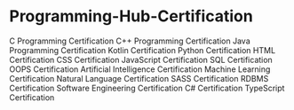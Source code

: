 # Programming-Hub-Certification
C Programming Certification
C++ Programming Certification
Java Programming Certification 
Kotlin Certification 
Python Certification
HTML Certification
CSS Certification
JavaScript Certification
SQL Certification
OOPS Certification
Artificial Intelligence Certification 
Machine Learning Certification
Natural Language Certification
SASS Certification 
RDBMS Certification
Software Engineering Certification
C# Certification 
TypeScript Certification
